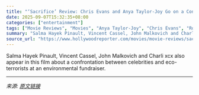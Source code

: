 ```yaml
---
title: "‘Sacrifice’ Review: Chris Evans and Anya Taylor-Joy Go on a Confused Cult Quest in Romain Gavras’ Ambitious but Erratic Eat-the-Rich Thriller"
date: 2025-09-07T15:32:35+08:00
categories: ["entertainment"]
tags: ["Movie Reviews", "Movies", "Anya Taylor-Joy", "Chris Evans", "Romain Gavras", "TIFF", "TIFF 2025", "Toronto 2025", "Toronto Film Festival", "Toronto International Film Festival"]
summary: "Salma Hayek Pinault, Vincent Cassel, John Malkovich and Charli xcx also appear in this film about a confrontation between celebrities and eco-terrorists at an environmental fundraiser."
source_url: "https://www.hollywoodreporter.com/movies/movie-reviews/sacrifice-review-chris-evans-anya-taylor-joy-romain-gavras-1236363828/"
---
```


Salma Hayek Pinault, Vincent Cassel, John Malkovich and Charli xcx also appear in this film about a confrontation between celebrities and eco-terrorists at an environmental fundraiser.

---

*来源: [原文链接](https://www.hollywoodreporter.com/movies/movie-reviews/sacrifice-review-chris-evans-anya-taylor-joy-romain-gavras-1236363828/)*
